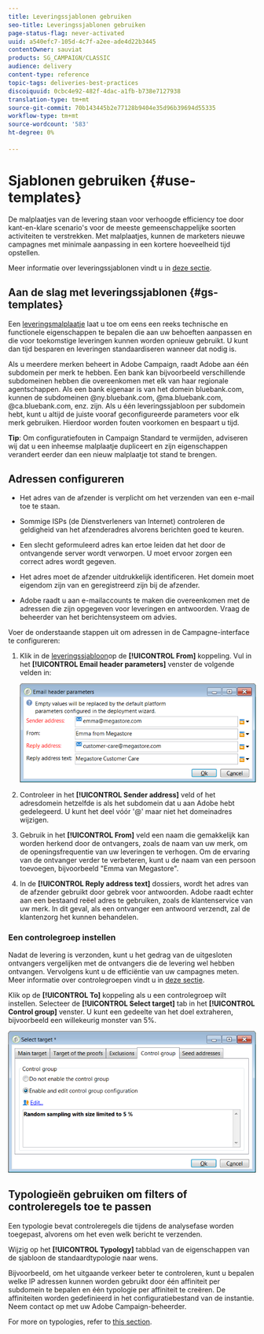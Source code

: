 ```yaml
---
title: Leveringssjablonen gebruiken
seo-title: Leveringssjablonen gebruiken
page-status-flag: never-activated
uuid: a540efc7-105d-4c7f-a2ee-ade4d22b3445
contentOwner: sauviat
products: SG_CAMPAIGN/CLASSIC
audience: delivery
content-type: reference
topic-tags: deliveries-best-practices
discoiquuid: 0cbc4e92-482f-4dac-a1fb-b738e7127938
translation-type: tm+mt
source-git-commit: 70b143445b2e77128b9404e35d96b39694d55335
workflow-type: tm+mt
source-wordcount: '583'
ht-degree: 0%

---
```



# Sjablonen gebruiken {#use-templates}

De malplaatjes van de levering staan voor verhoogde efficiency toe door kant-en-klare scenario&#39;s voor de meeste gemeenschappelijke soorten activiteiten te verstrekken. Met malplaatjes, kunnen de marketers nieuwe campagnes met minimale aanpassing in een kortere hoeveelheid tijd opstellen.

Meer informatie over leveringssjablonen vindt u in [deze sectie](../../delivery/using/creating-a-delivery-template.md).

## Aan de slag met leveringssjablonen {#gs-templates}

Een [leveringsmalplaatje](../../delivery/using/creating-a-delivery-template.md) laat u toe om eens een reeks technische en functionele eigenschappen te bepalen die aan uw behoeften aanpassen en die voor toekomstige leveringen kunnen worden opnieuw gebruikt. U kunt dan tijd besparen en leveringen standaardiseren wanneer dat nodig is.

Als u meerdere merken beheert in Adobe Campaign, raadt Adobe aan één subdomein per merk te hebben. Een bank kan bijvoorbeeld verschillende subdomeinen hebben die overeenkomen met elk van haar regionale agentschappen. Als een bank eigenaar is van het domein bluebank.com, kunnen de subdomeinen @ny.bluebank.com, @ma.bluebank.com, @ca.bluebank.com, enz. zijn. Als u één leveringssjabloon per subdomein hebt, kunt u altijd de juiste vooraf geconfigureerde parameters voor elk merk gebruiken. Hierdoor worden fouten voorkomen en bespaart u tijd.

**Tip**:  Om configuratiefouten in Campaign Standard te vermijden, adviseren wij dat u een inheemse malplaatje dupliceert en zijn eigenschappen verandert eerder dan een nieuw malplaatje tot stand te brengen.

## Adressen configureren

* Het adres van de afzender is verplicht om het verzenden van een e-mail toe te staan.

* Sommige ISPs (de Dienstverleners van Internet) controleren de geldigheid van het afzenderadres alvorens berichten goed te keuren.

* Een slecht geformuleerd adres kan ertoe leiden dat het door de ontvangende server wordt verworpen. U moet ervoor zorgen een correct adres wordt gegeven.

* Het adres moet de afzender uitdrukkelijk identificeren. Het domein moet eigendom zijn van en geregistreerd zijn bij de afzender.

* Adobe raadt u aan e-mailaccounts te maken die overeenkomen met de adressen die zijn opgegeven voor leveringen en antwoorden. Vraag de beheerder van het berichtensysteem om advies.

Voer de onderstaande stappen uit om adressen in de Campagne-interface te configureren:

1. Klik in de [leveringssjabloon](../../delivery/using/creating-a-delivery-template.md)op de **[!UICONTROL From]** koppeling. Vul in het **[!UICONTROL Email header parameters]** venster de volgende velden in:

   ![](assets/d_best_practices_email_header.png)

1. Controleer in het **[!UICONTROL Sender address]** veld of het adresdomein hetzelfde is als het subdomein dat u aan Adobe hebt gedelegeerd. U kunt het deel vóór &#39;@&#39; maar niet het domeinadres wijzigen.

1. Gebruik in het **[!UICONTROL From]** veld een naam die gemakkelijk kan worden herkend door de ontvangers, zoals de naam van uw merk, om de openingsfrequentie van uw leveringen te verhogen. Om de ervaring van de ontvanger verder te verbeteren, kunt u de naam van een persoon toevoegen, bijvoorbeeld &quot;Emma van Megastore&quot;.

1. In de **[!UICONTROL Reply address text]** dossiers, wordt het adres van de afzender gebruikt door gebrek voor antwoorden. Adobe raadt echter aan een bestaand reëel adres te gebruiken, zoals de klantenservice van uw merk. In dit geval, als een ontvanger een antwoord verzendt, zal de klantenzorg het kunnen behandelen.

### Een controlegroep instellen

Nadat de levering is verzonden, kunt u het gedrag van de uitgesloten ontvangers vergelijken met de ontvangers die de levering wel hebben ontvangen. Vervolgens kunt u de efficiëntie van uw campagnes meten. Meer informatie over controlegroepen vindt u in [deze sectie](../../campaign/using/marketing-campaign-deliveries.md#defining-a-control-group).

Klik op de **[!UICONTROL To]** koppeling als u een controlegroep wilt instellen. Selecteer de **[!UICONTROL Select target]** tab in het **[!UICONTROL Control group]** venster. U kunt een gedeelte van het doel extraheren, bijvoorbeeld een willekeurig monster van 5%.

![](assets/d_best_practices_control_group.png)

## Typologieën gebruiken om filters of controleregels toe te passen

Een typologie bevat controleregels die tijdens de analysefase worden toegepast, alvorens om het even welk bericht te verzenden.

Wijzig op het **[!UICONTROL Typology]** tabblad van de eigenschappen van de sjabloon de standaardtypologie naar wens.

Bijvoorbeeld, om het uitgaande verkeer beter te controleren, kunt u bepalen welke IP adressen kunnen worden gebruikt door één affiniteit per subdomein te bepalen en één typologie per affiniteit te creëren. De affiniteiten worden gedefinieerd in het configuratiebestand van de instantie. Neem contact op met uw Adobe Campaign-beheerder.

For more on typologies, refer to [this section](../../campaign/using/about-campaign-typologies.md).
